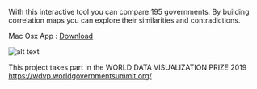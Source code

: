 With this interactive tool you can compare 195 governments. By building correlation maps you can explore their similarities and contradictions.
                     
Mac Osx App :  [Download](dist/GoodGov.zip)                     
                     
![alt text](animation.gif "preview")

This project takes part in the WORLD DATA VISUALIZATION PRIZE 2019
https://wdvp.worldgovernmentsummit.org/